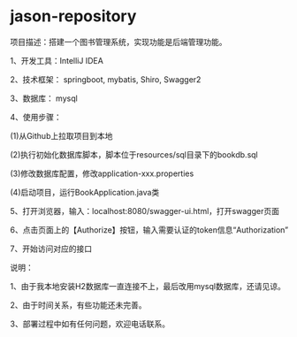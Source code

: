 # jason-repository
项目描述：搭建一个图书管理系统，实现功能是后端管理功能。<p>
1、开发工具：IntelliJ IDEA<p>
2、技术框架：
    springboot,
    mybatis,
    Shiro,
    Swagger2
    <p>
3、数据库：
    mysql
    <p>
4、使用步骤：<p>
    (1)从Github上拉取项目到本地<p>
    (2)执行初始化数据库脚本，脚本位于resources/sql目录下的bookdb.sql<p>
    (3)修改数据库配置，修改application-xxx.properties<p>
    (4)启动项目，运行BookApplication.java类<p>
5、打开浏览器，输入：localhost:8080/swagger-ui.html，打开swagger页面<p>
6、点击页面上的【Authorize】按钮，输入需要认证的token信息“Authorization”<p>
7、开始访问对应的接口<p>

说明：<p>
    1、由于我本地安装H2数据库一直连接不上，最后改用mysql数据库，还请见谅。<p>
    2、由于时间关系，有些功能还未完善。<p>
    3、部署过程中如有任何问题，欢迎电话联系。<p>